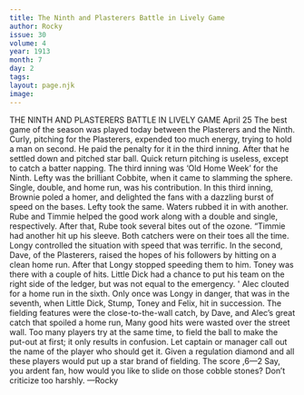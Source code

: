 ```yaml
---
title: The Ninth and Plasterers Battle in Lively Game
author: Rocky
issue: 30
volume: 4
year: 1913
month: 7
day: 2
tags:
layout: page.njk
image:
---
```

THE NINTH AND PLASTERERS BATTLE IN LIVELY GAME    April 25    The best game of the season was played today between the Plasterers and the Ninth. Curly, pitching for the Plasterers, expended too much energy, trying to hold a man on second. He paid the penalty for it in the third inning. After that he settled down and pitched star ball. Quick return pitching is useless, except to catch a batter napping. The third inning was ‘Old Home Week’ for the Ninth. Lefty was the brilliant Cobbite, when it came to slamming the sphere. Single, double, and home run, was his contribution. In this third inning, Brownie poled a homer, and delighted the fans with a dazzling burst of speed on the bases. Lefty took the same. Waters rubbed it in with another. Rube and Timmie helped the good work along with a double and single, respectively. After that, Rube took several bites out of the ozone. “Timmie had another hit up his sleeve. Both catchers were on their toes all the time. Longy controlled the situation with speed that was terrific. In the second, Dave, of the Plasterers, raised the hopes of his followers by hitting on a clean home run. After that Longy stopped speeding them to him. Toney was there with a couple of hits. Little Dick had a chance to put his team on the right side of the ledger, but was not equal to the emergency. ' Alec clouted for a home run in the sixth. Only once was Longy in danger, that was in the seventh, when Little Dick, Stump, Toney and Felix, hit in succession. The fielding features were the close-to-the-wall catch, by Dave, and Alec’s great catch that spoiled a home run, Many good hits were wasted over the street wall. Too many players try at the same time, to field the ball to make the put-out at first; it only results in confusion. Let captain or manager call out the name of the player who should get it. Given a regulation diamond and all these players would put up a star brand of fielding. The score ,6—2 Say, you ardent fan, how would you like to slide on those cobble stones? Don’t criticize too harshly. —Rocky      




